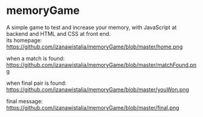 # memoryGame
A simple game to test and increase your memory, with JavaScript at backend and HTML and CSS at front end.  
its homepage:
https://github.com/izanawistalia/memoryGame/blob/master/home.png

when a match is found:
https://github.com/izanawistalia/memoryGame/blob/master/matchFound.png

when final pair is found:
https://github.com/izanawistalia/memoryGame/blob/master/youWon.png

final message:
https://github.com/izanawistalia/memoryGame/blob/master/final.png
